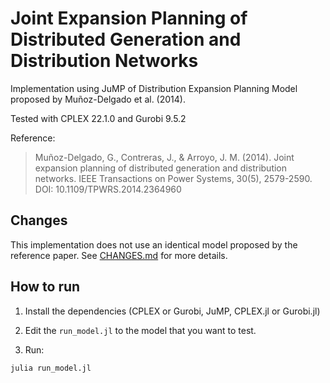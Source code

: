 # Joint Expansion Planning of Distributed Generation and Distribution Networks

Implementation using JuMP of Distribution Expansion Planning Model proposed by Muñoz-Delgado et al. (2014).

Tested with CPLEX 22.1.0 and Gurobi 9.5.2

Reference:
>Muñoz-Delgado, G., Contreras, J., & Arroyo, J. M. (2014). Joint expansion planning of distributed generation and distribution networks. IEEE Transactions on Power Systems, 30(5), 2579-2590.
DOI: 10.1109/TPWRS.2014.2364960

## Changes

This implementation does not use an identical model proposed by the reference paper.
See [CHANGES.md](CHANGES.md) for more details.


## How to run

1. Install the dependencies (CPLEX or Gurobi, JuMP, CPLEX.jl or Gurobi.jl)

3. Edit the `run_model.jl` to the model that you want to test.

2. Run:
``` model
julia run_model.jl
```